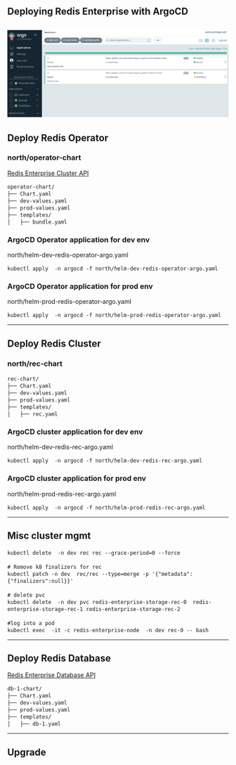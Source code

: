 ## Deploying Redis Enterprise with ArgoCD

![Alt text](images/argoCD.png)
---
## Deploy Redis Operator
### north/operator-chart

[Redis Enterprise Cluster API](https://github.com/RedisLabs/redis-enterprise-k8s-docs/blob/master/redis_enterprise_cluster_api.md)


```
operator-chart/
├── Chart.yaml
├── dev-values.yaml
├── prod-values.yaml
├── templates/
│   ├── bundle.yaml
```

### ArgoCD Operator application for dev env
north/helm-dev-redis-operator-argo.yaml
```
kubectl apply  -n argocd -f north/helm-dev-redis-operator-argo.yaml
```

### ArgoCD Operator application for prod env
north/helm-prod-redis-operator-argo.yaml
```
kubectl apply  -n argocd -f north/helm-prod-redis-operator-argo.yaml
```
---

## Deploy Redis Cluster
### north/rec-chart
```
rec-chart/
├── Chart.yaml
├── dev-values.yaml
├── prod-values.yaml
├── templates/
│   ├── rec.yaml
```

### ArgoCD cluster application for dev env
north/helm-dev-redis-rec-argo.yaml
```
kubectl apply  -n argocd -f north/helm-dev-redis-rec-argo.yaml
```

### ArgoCD cluster application for prod env
north/helm-prod-redis-rec-argo.yaml
```
kubectl apply  -n argocd -f north/helm-prod-redis-rec-argo.yaml
```
---
## Misc cluster mgmt
```
kubectl delete  -n dev rec rec --grace-period=0 --force

# Remove k8 finalizers for rec 
kubectl patch -n dev  rec/rec --type=merge -p '{"metadata": {"finalizers":null}}'

# delete pvc 
kubectl delete  -n dev pvc redis-enterprise-storage-rec-0  redis-enterprise-storage-rec-1 redis-enterprise-storage-rec-2

#log into a pod
kubectl exec  -it -c redis-enterprise-node  -n dev rec-0 -- bash  
```

---
## Deploy Redis Database
[Redis Enterprise Database API](https://github.com/RedisLabs/redis-enterprise-k8s-docs/blob/master/redis_enterprise_database_api.md)

```
db-1-chart/
├── Chart.yaml
├── dev-values.yaml
├── prod-values.yaml
├── templates/
│   ├── db-1.yaml
```

---
## Upgrade

